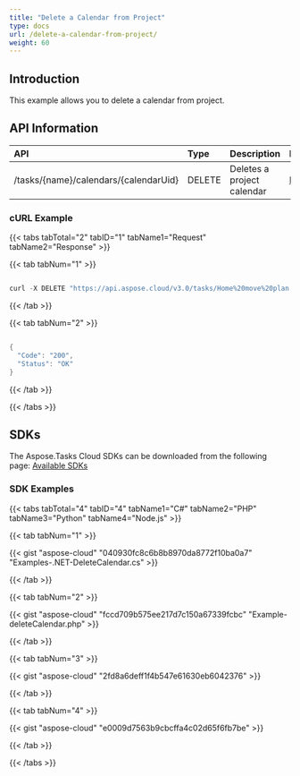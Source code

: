 ```yaml
---
title: "Delete a Calendar from Project"
type: docs
url: /delete-a-calendar-from-project/
weight: 60
---
```


## **Introduction**
This example allows you to delete a calendar from project.
## **API Information**

|**API**|**Type**|**Description**|**Resource Link**|
| :- | :- | :- | :- |
|/tasks/{name}/calendars/{calendarUid}|DELETE|Deletes a project calendar|[DeleteCalendar](https://apireference.aspose.cloud/tasks/#/TasksCalendar/DeleteCalendar)|
### **cURL Example**
{{< tabs tabTotal="2" tabID="1" tabName1="Request" tabName2="Response" >}}

{{< tab tabNum="1" >}}

```java

curl -X DELETE "https://api.aspose.cloud/v3.0/tasks/Home%20move%20plan.mpp/calendars/2" -H "accept: application/json"

```

{{< /tab >}}

{{< tab tabNum="2" >}}

```java

{
  "Code": "200",
  "Status": "OK"
}

```

{{< /tab >}}

{{< /tabs >}}
## **SDKs**
The Aspose.Tasks Cloud SDKs can be downloaded from the following page: [Available SDKs](/tasks/available-sdks/)
### **SDK Examples**
{{< tabs tabTotal="4" tabID="4" tabName1="C#" tabName2="PHP" tabName3="Python" tabName4="Node.js" >}}

{{< tab tabNum="1" >}}

{{< gist "aspose-cloud" "040930fc8c6b8b8970da8772f10ba0a7" "Examples-.NET-DeleteCalendar.cs" >}}

{{< /tab >}}

{{< tab tabNum="2" >}}

{{< gist "aspose-cloud" "fccd709b575ee217d7c150a67339fcbc" "Example-deleteCalendar.php" >}}

{{< /tab >}}

{{< tab tabNum="3" >}}

{{< gist "aspose-cloud" "2fd8a6deff1f4b547e61630eb6042376" >}}

{{< /tab >}}

{{< tab tabNum="4" >}}

{{< gist "aspose-cloud" "e0009d7563b9cbcffa4c02d65f6fb7be" >}}

{{< /tab >}}

{{< /tabs >}}
